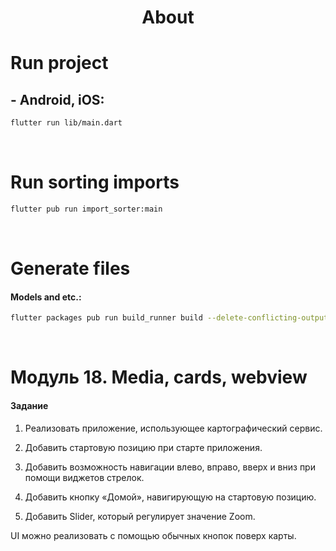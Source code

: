 <h1 align="center">About</h1>

# Run project
## - Android, iOS:
```sh
flutter run lib/main.dart
```

<br />

# Run sorting imports
```sh
flutter pub run import_sorter:main
```

<br />

# Generate files
#### Models and etc.:
```sh
flutter packages pub run build_runner build --delete-conflicting-outputs
```

<br />

# Модуль 18. Media, cards, webview

#### Задание

1. Реализовать приложение, использующее картографический сервис.

2. Добавить стартовую позицию при старте приложения.

3. Добавить возможность навигации влево, вправо, вверх и вниз при помощи виджетов стрелок.

4. Добавить кнопку «Домой», навигирующую на стартовую позицию.

5. Добавить Slider, который регулирует значение Zoom.

UI можно реализовать с помощью обычных кнопок поверх карты.
